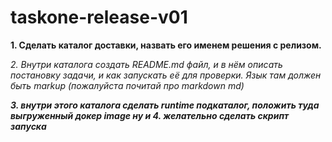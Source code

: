 # taskone-release-v01


**1. Сделать каталог доставки, назвать его именем решения с релизом.**


*2. Внутри каталога создать README.md файл, и в нём описать постановку задачи, и как запускать её для проверки. Язык там должен быть markup  (пожалуйста почитай про markdown md)*


***3. внутри этого каталога сделать runtime подкаталог, положить туда выгруженный докер image
ну  и 4. желательно сделать скрипт запуска***
